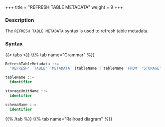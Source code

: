 +++
title = "REFRESH TABLE METADATA"
weight = 9
+++

### Description

The `REFRESH TABLE METADATA` syntax is used to refresh table metadata.

### Syntax

{{< tabs >}}
{{% tab name="Grammar" %}}
```sql
RefreshTableMetadata ::=
  'REFRESH' 'TABLE' 'METADATA' (tableName | tableName 'FROM' 'STORAGE' 'UNIT' storageUnitName ('SCHEMA' schemaName)?)?

tableName ::=
  identifier

storageUnitName ::=
  identifier

schemaName ::=
  identifier
```
{{% /tab %}}
{{% tab name="Railroad diagram" %}}
<iframe frameborder="0" name="diagram" id="diagram" width="100%" height="100%"></iframe>
{{% /tab %}}
{{< /tabs >}}

### Supplement

- When `tableName` and `storageUnitName` is not specified, the default is to refresh all table metadata.

- refresh table metadata need to use `DATABASE`. If `DATABASE` is not used, `No database selected` will be prompted.

- If there are no tables in the schema, the schema will be deleted.


### Example

- Refresh specified table's metadata in specified schema of a specified storage unit

```sql
REFRESH TABLE METADATA t_order FROM STORAGE UNIT ds_1 SCHEMA db_schema;
```

- Refresh all tables' metadata in specified schema of a specified storage unit

```sql
REFRESH TABLE METADATA FROM STORAGE UNIT ds_1 SCHEMA db_schema;
```

- Refresh metadata for specified table in specified storage unit

```sql
REFRESH TABLE METADATA t_order FROM STORAGE UNIT ds_1;
```

- Refresh metadata for specified table

```sql
REFRESH TABLE METADATA t_order;
```
- Refresh all table metadata

```sql
REFRESH TABLE METADATA;
```

### Reserved word

`REFRESH`, `TABLE`, `METADATA`, `FROM`, `STORAGE`, `UNIT`

### Related links

- [Reserved word](/en/user-manual/shardingsphere-proxy/distsql/syntax/reserved-word/)
